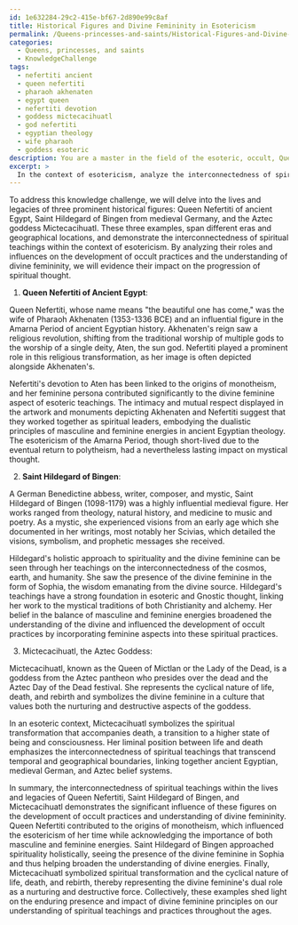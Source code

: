 ```yaml
---
id: 1e632284-29c2-415e-bf67-2d890e99c8af
title: Historical Figures and Divine Femininity in Esotericism
permalink: /Queens-princesses-and-saints/Historical-Figures-and-Divine-Femininity-in-Esotericism/
categories:
  - Queens, princesses, and saints
  - KnowledgeChallenge
tags:
  - nefertiti ancient
  - queen nefertiti
  - pharaoh akhenaten
  - egypt queen
  - nefertiti devotion
  - goddess mictecacihuatl
  - god nefertiti
  - egyptian theology
  - wife pharaoh
  - goddess esoteric
description: You are a master in the field of the esoteric, occult, Queens, princesses, and saints and Education. You are a writer of tests, challenges, books and deep knowledge on Queens, princesses, and saints for initiates and students to gain deep insights and understanding from. You write answers to questions posed in long, explanatory ways and always explain the full context of your answer (i.e., related concepts, formulas, examples, or history), as well as the step-by-step thinking process you take to answer the challenges. Be rigorous and thorough, and summarize the key themes, ideas, and conclusions at the end.
excerpt: > 
  In the context of esotericism, analyze the interconnectedness of spiritual teachings within the lives and legacies of three prominent queens, princesses, or saints from different eras and geographical locations, and demonstrate how these figures have influenced the development of occult practices and the understanding of divine feminity.
---
```

To address this knowledge challenge, we will delve into the lives and legacies of three prominent historical figures: Queen Nefertiti of ancient Egypt, Saint Hildegard of Bingen from medieval Germany, and the Aztec goddess Mictecacihuatl. These three examples, span different eras and geographical locations, and demonstrate the interconnectedness of spiritual teachings within the context of esotericism. By analyzing their roles and influences on the development of occult practices and the understanding of divine femininity, we will evidence their impact on the progression of spiritual thought.

1. **Queen Nefertiti of Ancient Egypt**:

Queen Nefertiti, whose name means "the beautiful one has come," was the wife of Pharaoh Akhenaten (1353-1336 BCE) and an influential figure in the Amarna Period of ancient Egyptian history. Akhenaten's reign saw a religious revolution, shifting from the traditional worship of multiple gods to the worship of a single deity, Aten, the sun god. Nefertiti played a prominent role in this religious transformation, as her image is often depicted alongside Akhenaten's.

Nefertiti's devotion to Aten has been linked to the origins of monotheism, and her feminine persona contributed significantly to the divine feminine aspect of esoteric teachings. The intimacy and mutual respect displayed in the artwork and monuments depicting Akhenaten and Nefertiti suggest that they worked together as spiritual leaders, embodying the dualistic principles of masculine and feminine energies in ancient Egyptian theology. The esotericism of the Amarna Period, though short-lived due to the eventual return to polytheism, had a nevertheless lasting impact on mystical thought.

2. **Saint Hildegard of Bingen**:

A German Benedictine abbess, writer, composer, and mystic, Saint Hildegard of Bingen (1098-1179) was a highly influential medieval figure. Her works ranged from theology, natural history, and medicine to music and poetry. As a mystic, she experienced visions from an early age which she documented in her writings, most notably her Scivias, which detailed the visions, symbolism, and prophetic messages she received.

Hildegard's holistic approach to spirituality and the divine feminine can be seen through her teachings on the interconnectedness of the cosmos, earth, and humanity. She saw the presence of the divine feminine in the form of Sophia, the wisdom emanating from the divine source. Hildegard's teachings have a strong foundation in esoteric and Gnostic thought, linking her work to the mystical traditions of both Christianity and alchemy. Her belief in the balance of masculine and feminine energies broadened the understanding of the divine and influenced the development of occult practices by incorporating feminine aspects into these spiritual practices.

3. Mictecacihuatl, the Aztec Goddess:

Mictecacihuatl, known as the Queen of Mictlan or the Lady of the Dead, is a goddess from the Aztec pantheon who presides over the dead and the Aztec Day of the Dead festival. She represents the cyclical nature of life, death, and rebirth and symbolizes the divine feminine in a culture that values both the nurturing and destructive aspects of the goddess.

In an esoteric context, Mictecacihuatl symbolizes the spiritual transformation that accompanies death, a transition to a higher state of being and consciousness. Her liminal position between life and death emphasizes the interconnectedness of spiritual teachings that transcend temporal and geographical boundaries, linking together ancient Egyptian, medieval German, and Aztec belief systems.

In summary, the interconnectedness of spiritual teachings within the lives and legacies of Queen Nefertiti, Saint Hildegard of Bingen, and Mictecacihuatl demonstrates the significant influence of these figures on the development of occult practices and understanding of divine femininity. Queen Nefertiti contributed to the origins of monotheism, which influenced the esotericism of her time while acknowledging the importance of both masculine and feminine energies. Saint Hildegard of Bingen approached spirituality holistically, seeing the presence of the divine feminine in Sophia and thus helping broaden the understanding of divine energies. Finally, Mictecacihuatl symbolized spiritual transformation and the cyclical nature of life, death, and rebirth, thereby representing the divine feminine's dual role as a nurturing and destructive force. Collectively, these examples shed light on the enduring presence and impact of divine feminine principles on our understanding of spiritual teachings and practices throughout the ages.
